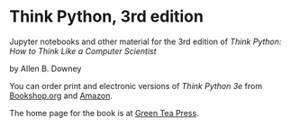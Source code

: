 # Think Python, 3rd edition

Jupyter notebooks and other material for the 3rd edition of *Think Python: How to Think Like a Computer Scientist*

by Allen B. Downey

You can order print and electronic versions of *Think Python 3e* from 
[Bookshop.org](https://bookshop.org/a/98697/9781098155438) and
[Amazon](https://www.amazon.com/_/dp/1098155432?smid=ATVPDKIKX0DER&_encoding=UTF8&tag=oreilly20-20&_encoding=UTF8&tag=greenteapre01-20&linkCode=ur2&linkId=e2a529f94920295d27ec8a06e757dc7c&camp=1789&creative=9325).

The home page for the book is at [Green Tea Press](http://thinkpython.com).
